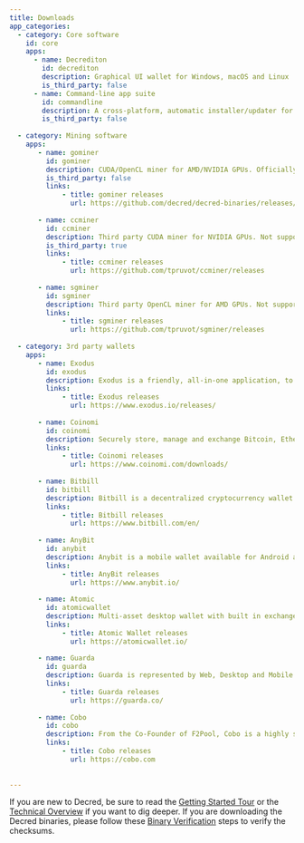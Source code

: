 ```yaml
---
title: Downloads
app_categories:
  - category: Core software
    id: core
    apps:
      - name: Decrediton
        id: decrediton
        description: Graphical UI wallet for Windows, macOS and Linux
        is_third_party: false
      - name: Command-line app suite
        id: commandline
        description: A cross-platform, automatic installer/updater for the command-line applications.
        is_third_party: false
              
  - category: Mining software
    apps:
       - name: gominer
         id: gominer
         description: CUDA/OpenCL miner for AMD/NVIDIA GPUs. Officially supported by the Decred team.
         is_third_party: false
         links:
             - title: gominer releases
               url: https://github.com/decred/decred-binaries/releases/tag/v1.0.0_gominer
             
       - name: ccminer
         id: ccminer
         description: Third party CUDA miner for NVIDIA GPUs. Not supported by the Decred team.
         is_third_party: true
         links:
             - title: ccminer releases
               url: https://github.com/tpruvot/ccminer/releases
             
       - name: sgminer
         id: sgminer
         description: Third party OpenCL miner for AMD GPUs. Not supported by the Decred team.
         links:
             - title: sgminer releases
               url: https://github.com/tpruvot/sgminer/releases
             
  - category: 3rd party wallets
    apps:
       - name: Exodus
         id: exodus
         description: Exodus is a friendly, all-in-one application, to secure, manage and exchange blockchain assets.
         links:
             - title: Exodus releases
               url: https://www.exodus.io/releases/
             
       - name: Coinomi
         id: coinomi
         description: Securely store, manage and exchange Bitcoin, Ethereum, and more than 500 other blockchain assets.
         links:
             - title: Coinomi releases
               url: https://www.coinomi.com/downloads/
             
       - name: Bitbill
         id: bitbill
         description: Bitbill is a decentralized cryptocurrency wallet. You own your private keys.
         links:
             - title: Bitbill releases
               url: https://www.bitbill.com/en/
             
       - name: AnyBit
         id: anybit
         description: Anybit is a mobile wallet available for Android and iOS with built in price and news tracking.
         links:
             - title: AnyBit releases
               url: https://www.anybit.io/
             
       - name: Atomic
         id: atomicwallet
         description: Multi-asset desktop wallet with built in exchange via non-custodial atomic swaps and decentralized order book.
         links:
             - title: Atomic Wallet releases
               url: https://atomicwallet.io/
             
       - name: Guarda
         id: guarda
         description: Guarda is represented by Web, Desktop and Mobile multi-currency wallets.
         links:
             - title: Guarda releases
               url: https://guarda.co/
             
       - name: Cobo
         id: cobo
         description: From the Co-Founder of F2Pool, Cobo is a highly secure mobile wallet that supports PoS Cloud Pool staking and over 30 coins and 500 tokens
         links:
             - title: Cobo releases
               url: https://cobo.com
             
              
---
```




If you are new to Decred, be sure to read the [Getting Started Tour](../#guide) or the [Technical Overview](../#platform) if you want to dig deeper. If you are downloading the Decred binaries, please follow these [Binary Verification](https://github.com/decred/decred-binaries/blob/v1.1.3/README.md#verifying-binaries) steps to verify the checksums.


